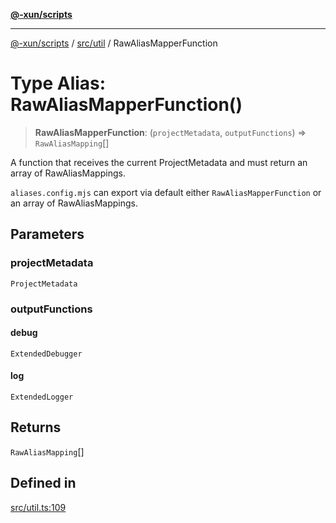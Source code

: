 [**@-xun/scripts**](../../../README.md)

***

[@-xun/scripts](../../../README.md) / [src/util](../README.md) / RawAliasMapperFunction

# Type Alias: RawAliasMapperFunction()

> **RawAliasMapperFunction**: (`projectMetadata`, `outputFunctions`) => `RawAliasMapping`[]

A function that receives the current ProjectMetadata and must return
an array of RawAliasMappings.

`aliases.config.mjs` can export via default either `RawAliasMapperFunction`
or an array of RawAliasMappings.

## Parameters

### projectMetadata

`ProjectMetadata`

### outputFunctions

#### debug

`ExtendedDebugger`

#### log

`ExtendedLogger`

## Returns

`RawAliasMapping`[]

## Defined in

[src/util.ts:109](https://github.com/Xunnamius/xscripts/blob/08b8dd169c5f24bef791b640ada35bc11e6e6e8e/src/util.ts#L109)
